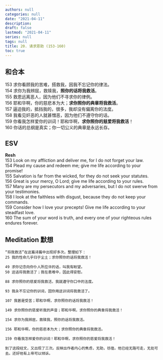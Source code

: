 ```yaml
---
authors: null
categories: null
date: "2021-04-11"
description: 
draft: false
lastmod: "2021-04-11"
series: null
tags: null
title: 20. 请求恩助 (153-160)
toc: true
---
```


## 和合本
153 求你看顾我的苦难，搭救我，因我不忘记你的律法。  
154 求你为我辨屈，救赎我，**照你的话将我救活**。  
155 救恩远离恶人，因为他们不寻求你的律例。  
156 耶和华啊，你的慈悲本为大；**求你照你的典章将我救活**。  
157 逼迫我的，抵挡我的，很多，我却没有偏离你的法度。  
158 我看见奸恶的人就甚憎恶，因为他们不遵守你的话。  
159 你看我怎样爱你的训词！耶和华啊，**求你照你的慈爱将我救活**！  
160 你话的总纲是真实；你一切公义的典章是永远长存。  

## ESV  
**Resh**  
153 Look on my affliction and deliver me, for I do not forget your law.  
154 Plead my cause and redeem me; give me life according to your promise!  
155 Salvation is far from the wicked, for they do not seek your statutes.  
156 Great is your mercy, O Lord; give me life according to your rules.  
157 Many are my persecutors and my adversaries, but I do not swerve from your testimonies.  
158 I look at the faithless with disgust, because they do not keep your commands.  
159 Consider how I love your precepts! Give me life according to your steadfast love.  
160 The sum of your word is truth, and every one of your righteous rules endures forever.     

## Meditation 默想
    
    “将我救活”在这篇诗篇中出现好多次。整理如下：
    25 我的性命几乎归于尘土；求你照你的话将我救活！

    49 求你记念向你仆人所应许的话，叫我有盼望。
    50 这话将我救活了；我在患难中，因此得安慰。

    88 求你照你的慈爱将我救活，我就遵守你口中的法度。

    93 我永不忘记你的训词，因你用这训词将我救活了。

    107 我甚是受苦；耶和华啊，求你照你的话将我救活！

    149 求你照你的慈爱听我的声音；耶和华啊，求你照你的典章将我救活！

    154 求你为我辨屈，救赎我，照你的话将我救活。

    156 耶和华啊，你的慈悲本为大；求你照你的典章将我救活。

    159 你看我怎样爱你的训词！耶和华啊，求你照你的慈爱将我救活！
    
    到了这段经文，又出现了三次。反映出作者内心的焦虑，无助，彷徨。他已经无路可走，无处可去。还好他有上帝可以倾诉。
